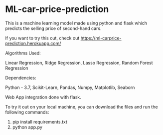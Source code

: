 # ML-car-price-prediction

This is a machine learning model made using python and flask which predicts the selling price of second-hand cars.

If you want to try this out, check out https://ml-carprice-prediction.herokuapp.com/


Algorithms Used:

  Linear Regression, Ridge Regression, Lasso Regression, Random Forest Regression
  

Dependencies:

  Python - 3.7,
  Scikit-Learn,
  Pandas,
  Numpy,
  Matplotlib,
  Seaborn
  
  
  Web App integration done with flask.
  
  To try it out on your local machine, you can download the files and run the following commands:
  
  1) pip install requirements.txt
  2) python app.py
 

